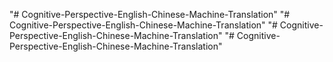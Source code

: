 "# Cognitive-Perspective-English-Chinese-Machine-Translation" 
"# Cognitive-Perspective-English-Chinese-Machine-Translation" 
"# Cognitive-Perspective-English-Chinese-Machine-Translation" 
"# Cognitive-Perspective-English-Chinese-Machine-Translation" 
